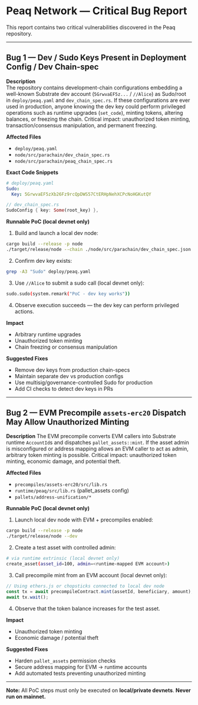 
# Peaq Network — Critical Bug Report

This report contains two critical vulnerabilities discovered in the Peaq repository.

---

## **Bug 1 — Dev / Sudo Keys Present in Deployment Config / Dev Chain-spec**

**Description**  
The repository contains development-chain configurations embedding a well-known Substrate dev account (`5GrwvaEF5z...` / `//Alice`) as Sudo/root in `deploy/peaq.yaml` and `dev_chain_spec.rs`. If these configurations are ever used in production, anyone knowing the dev key could perform privileged operations such as runtime upgrades (`set_code`), minting tokens, altering balances, or freezing the chain. Critical impact: unauthorized token minting, transaction/consensus manipulation, and permanent freezing.

**Affected Files**  
- `deploy/peaq.yaml`  
- `node/src/parachain/dev_chain_spec.rs`  
- `node/src/parachain/peaq_chain_spec.rs`  

**Exact Code Snippets**  
```yaml
# deploy/peaq.yaml
Sudo: 
  Key: 5GrwvaEF5zXb26Fz9rcQpDWS57CtERHpNehXCPcNoHGKutQY
````

```rust
// dev_chain_spec.rs
SudoConfig { key: Some(root_key) },
```

**Runnable PoC (local devnet only)**

1. Build and launch a local dev node:

```bash
cargo build --release -p node
./target/release/node --chain ./node/src/parachain/dev_chain_spec.json --dev
```

2. Confirm dev key exists:

```bash
grep -A3 "Sudo" deploy/peaq.yaml
```

3. Use `//Alice` to submit a sudo call (local devnet only):

```bash
sudo.sudo(system.remark("PoC - dev key works"))
```

4. Observe execution succeeds — the dev key can perform privileged actions.

**Impact**

* Arbitrary runtime upgrades
* Unauthorized token minting
* Chain freezing or consensus manipulation

**Suggested Fixes**

* Remove dev keys from production chain-specs
* Maintain separate dev vs production configs
* Use multisig/governance-controlled Sudo for production
* Add CI checks to detect dev keys in PRs

---

## **Bug 2 — EVM Precompile `assets-erc20` Dispatch May Allow Unauthorized Minting**

**Description**
The EVM precompile converts EVM callers into Substrate runtime `AccountId`s and dispatches `pallet_assets::mint`. If the asset admin is misconfigured or address mapping allows an EVM caller to act as admin, arbitrary token minting is possible. Critical impact: unauthorized token minting, economic damage, and potential theft.

**Affected Files**

* `precompiles/assets-erc20/src/lib.rs`
* `runtime/peaq/src/lib.rs` (pallet\_assets config)
* `pallets/address-unification/*`

**Runnable PoC (local devnet only)**

1. Launch local dev node with EVM + precompiles enabled:

```bash
cargo build --release -p node
./target/release/node --dev
```

2. Create a test asset with controlled admin:

```bash
# via runtime extrinsic (local devnet only)
create_asset(asset_id=100, admin=<runtime-mapped EVM account>)
```

3. Call precompile mint from an EVM account (local devnet only):

```js
// Using ethers.js or chopsticks connected to local dev node
const tx = await precompileContract.mint(assetId, beneficiary, amount);
await tx.wait();
```

4. Observe that the token balance increases for the test asset.

**Impact**

* Unauthorized token minting
* Economic damage / potential theft

**Suggested Fixes**

* Harden `pallet_assets` permission checks
* Secure address mapping for EVM → runtime accounts
* Add automated tests preventing unauthorized minting

---

**Note:** All PoC steps must only be executed on **local/private devnets**. **Never run on mainnet.**
